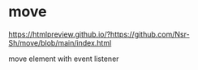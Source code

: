 # move
https://htmlpreview.github.io/?https://github.com/Nsr-Sh/move/blob/main/index.html


move element with event listener 
